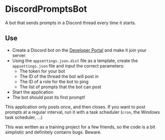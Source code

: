 # DiscordPromptsBot
A bot that sends prompts in a Discord thread every time it starts.

## Use
* Create a Discord bot on the [Developer Portal](https://discord.com/developers/) 
and make it join your server.
* Using the `appsettings.json.dist` file as a template, create the 
`appsettings.json` file and input the correct parameters:
	* The token for your bot
	* The ID of the thread the bot will post in
	* The ID of a role for the bot to ping
	* The list of prompts that the bot can post
* Start the application
* The bot should post its first prompt!
 
This application only posts once, and then closes. If you want to post prompts at 
a regular interval, run it with a task scheduler (`cron`, the Windows task scheduler, ...)

This was written as a training project for a few friends, so the code is a bit simplistic and definitely contains bugs. Beware.